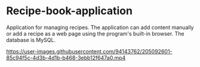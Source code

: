 # Recipe-book-application


Application for managing recipes.
The application can add content manually or add a recipe as a web page using the program's built-in browser.
The database is MySQL.


https://user-images.githubusercontent.com/94143762/205092601-85c94f5c-4d3b-4d1b-b468-3ebb12f647a0.mp4

